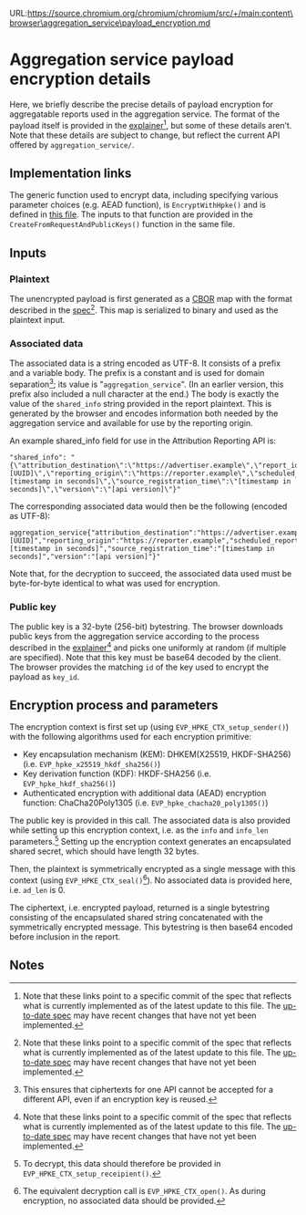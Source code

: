 URL:https://source.chromium.org/chromium/chromium/src/+/main:content\browser\aggregation_service\payload_encryption.md
# Aggregation service payload encryption details

Here, we briefly describe the precise details of payload encryption for
aggregatable reports used in the aggregation service. The format of the payload
itself is provided in the
[explainer](https://github.com/WICG/attribution-reporting-api/blob/3d0a541c708391d73905afafa155d6753c8565af/AGGREGATE.md#encrypted-payload)[^1],
but some of these details aren’t. Note that these details are subject to change,
but reflect the current API offered by `aggregation_service/`.

## Implementation links

The generic function used to encrypt data, including specifying various
parameter choices (e.g. AEAD function), is `EncryptWithHpke()` and is defined in
[this file](./aggregatable_report.cc). The inputs to that function are provided
in the `CreateFromRequestAndPublicKeys()` function in the same file.

## Inputs

### Plaintext

The unencrypted payload is first generated as a [CBOR](https://cbor.io/) map
with the format described in the
[spec](https://patcg-individual-drafts.github.io/private-aggregation-api/pr-preview/refs/pull/128/merge/index.html#obtain-the-plaintext-payload)[^1].
This map is serialized to binary and used as the plaintext input.

### Associated data

The associated data is a string encoded as UTF-8. It consists of a prefix and a
variable body. The prefix is a constant and is used for domain separation[^2];
its value is "`aggregation_service`". (In an earlier version, this prefix also
included a null character at the end.) The body is exactly the value of the
`shared_info` string provided in the report plaintext. This is generated by the
browser and encodes information both needed by the aggregation service and
available for use by the reporting origin.

An example shared\_info field for use in the Attribution Reporting API is:

```jsonc
"shared_info": "{\"attribution_destination\":\"https://advertiser.example\",\"report_id\":\"[UUID]\",\"reporting_origin\":\"https://reporter.example\",\"scheduled_report_time\":\"[timestamp in seconds]\",\"source_registration_time\":\"[timestamp in seconds]\",\"version\":\"[api version]\"}"
```

The corresponding associated data would then be the following (encoded as
UTF-8):

```jsonc
aggregation_service{"attribution_destination":"https://advertiser.example","report_id":"[UUID]","reporting_origin":"https://reporter.example","scheduled_report_time":"[timestamp in seconds]","source_registration_time":"[timestamp in seconds]","version":"[api version]"}"
```

Note that, for the decryption to succeed, the associated data used must be
byte-for-byte identical to what was used for encryption.

### Public key

The public key is a 32-byte (256-bit) bytestring. The browser downloads public
keys from the aggregation service according to the process described in the
[explainer](https://github.com/WICG/attribution-reporting-api/blob/3d0a541c708391d73905afafa155d6753c8565af/AGGREGATE.md#encrypted-payload)[^1]
and picks one uniformly at random (if multiple are specified). Note that this
key must be base64 decoded by the client. The browser provides the matching `id`
of the key used to encrypt the payload as `key_id`.

## Encryption process and parameters

The encryption context is first set up (using `EVP_HPKE_CTX_setup_sender()`)
with the following algorithms used for each encryption primitive:

* Key encapsulation mechanism (KEM): DHKEM(X25519, HKDF-SHA256) (i.e.
  `EVP_hpke_x25519_hkdf_sha256()`)
* Key derivation function (KDF): HKDF-SHA256 (i.e. `EVP_hpke_hkdf_sha256()`)
* Authenticated encryption with additional data (AEAD) encryption function:
  ChaCha20Poly1305 (i.e. `EVP_hpke_chacha20_poly1305()`)

The public key is provided in this call. The associated data is also provided
while setting up this encryption context, i.e. as the `info` and `info_len`
parameters.[^3] Setting up the encryption context generates an encapsulated
shared secret, which should have length 32 bytes.

Then, the plaintext is symmetrically encrypted as a single message with this
context (using `EVP_HPKE_CTX_seal()`[^4]). No associated data is provided here,
i.e. `ad_len` is 0.

The ciphertext, i.e. encrypted payload, returned is a single bytestring
consisting of the encapsulated shared string concatenated with the symmetrically
encrypted message. This bytestring is then base64 encoded before inclusion in
the report.

## Notes

[^1]: Note that these links point to a specific commit of the spec that reflects
    what is currently implemented as of the latest update to this file. The
    [up-to-date spec](https://patcg-individual-drafts.github.io/private-aggregation-api/#obtain-the-plaintext-payload)
    may have recent changes that have not yet been implemented.

[^2]: This ensures that ciphertexts for one API cannot be accepted for a
    different API, even if an encryption key is reused.

[^3]: To decrypt, this data should therefore be provided in
    `EVP_HPKE_CTX_setup_receipient()`.

[^4]: The equivalent decryption call is `EVP_HPKE_CTX_open()`. As during
    encryption, no associated data should be provided.
